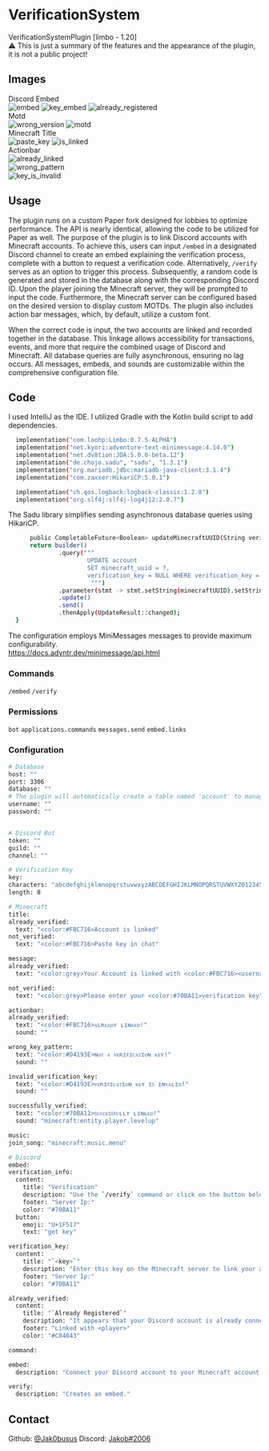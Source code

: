 # VerificationSystem
VerificationSystemPlugin [limbo - 1.20]\
⚠ This is just a summary of the features and the appearance of the plugin, it is not a public project!



<!-- IMAGES -->
## Images

Discord Embed\
![embed]
![key_embed]
![already_registered]\
Motd\
![wrong_version]
![motd]\
Minecraft Title\
![paste_key]
![is_linked]\
Actionbar\
![already_linked]\
![wrong_pattern]\
![key_is_invalid]



<!-- USAGE EXAMPLES -->
## Usage

The plugin runs on a custom Paper fork designed for lobbies to optimize performance. The API is nearly identical, allowing the code to be utilized for Paper as well. The purpose of the plugin is to link Discord accounts with Minecraft accounts. To achieve this, users can input `/embed` in a designated Discord channel to create an embed explaining the verification process, complete with a button to request a verification code. Alternatively, `/verify` serves as an option to trigger this process. Subsequently, a random code is generated and stored in the database along with the corresponding Discord ID. Upon the player joining the Minecraft server, they will be prompted to input the code. Furthermore, the Minecraft server can be configured based on the desired version to display custom MOTDs. The plugin also includes action bar messages, which, by default, utilize a custom font.

When the correct code is input, the two accounts are linked and recorded together in the database. This linkage allows accessibility for transactions, events, and more that require the combined usage of Discord and Minecraft. All database queries are fully asynchronous, ensuring no lag occurs. All messages, embeds, and sounds are customizable within the comprehensive configuration file.



## Code

I used IntelliJ as the IDE. I utilized Gradle with the Kotlin build script to add dependencies.
  ```sh
    implementation("com.loohp:Limbo:0.7.5-ALPHA")
    implementation("net.kyori:adventure-text-minimessage:4.14.0")
    implementation("net.dv8tion:JDA:5.0.0-beta.12")
    implementation("de.chojo.sadu", "sadu", "1.3.1")
    implementation("org.mariadb.jdbc:mariadb-java-client:3.1.4")
    implementation("com.zaxxer:HikariCP:5.0.1")

    implementation("ch.qos.logback:logback-classic:1.2.8")
    implementation("org.slf4j:slf4j-log4j12:2.0.7")
  ```
The Sadu library simplifies sending asynchronous database queries using HikariCP. 
  ```sh
        public CompletableFuture<Boolean> updateMinecraftUUID(String verificationKey, String minecraftUUID) {
        return builder()
                .query("""
                        UPDATE account
                        SET minecraft_uuid = ?,
                        verification_key = NULL WHERE verification_key = ?
                         """)
                .parameter(stmt -> stmt.setString(minecraftUUID).setString(verificationKey))
                .update()
                .send()
                .thenApply(UpdateResult::changed);
    }
  ```
The configuration employs MiniMessages messages to provide maximum configurability.\
https://docs.advntr.dev/minimessage/api.html



### Commands

`/embed` `/verify`

### Permissions

`bot` `applications.commands` `messages.send` `embed.links`

### Configuration

  ```sh
# Database
host: ""
port: 3306
database: ""
# The plugin will automatically create a table named 'account' to manage the data
username: ""
password: ""


# Discord Bot
token: ""
guild: ""
channel: ""

# Verification Key
key:
  characters: "abcdefghijklmnopqrstuvwxyzABCDEFGHIJKLMNOPQRSTUVWXYZ0123456789"
  length: 8

# Minecraft
title:
  already_verified:
    text: "<color:#FBC716>Account is linked"
  not_verified:
    text: "<color:#FBC716>Paste key in chat"

message:
  already_verified:
    text: "<color:grey>Your Account is linked with <color:#FBC716><username>"

  not_verified:
    text: "<color:grey>Please enter your <color:#70BA11>verification key"

actionbar:
  already_verified:
    text: "<color:#FBC716>ᴀʟʀᴇᴀᴅʏ ʟɪɴᴋᴇᴅ!"
    sound: ""

  wrong_key_pattern:
    text: "<color:#D4193E>ɴᴏᴛ ᴀ ᴠᴇʀɪꜰɪᴄᴀᴛɪᴏɴ ᴋᴇʏ!"
    sound: ""

  invalid_verification_key:
    text: "<color:#D4193E>ᴠᴇʀɪꜰɪᴄᴀᴛɪᴏɴ ᴋᴇʏ ɪꜱ ɪɴᴠᴀʟɪᴅ!"
    sound: ""

  successfully_verified:
    text: "<color:#70BA11>ꜱᴜᴄᴄᴇꜱꜱꜰᴜʟʟʏ ʟɪɴᴋᴇᴅ!"
    sound: "minecraft:entity.player.levelup"

music:
  join_song: "minecraft:music.menu"

# Discord
embed:
  verification_info:
    content:
      title: "Verification"
      description: "Use the `/verify` command or click on the button below to effortlessly link your Discord and Minecraft account. Once invoked, you'll receive an exclusive verification code. Simply input this code ingame on the Minecraft server to establish a connection between your Discord and Minecraft profiles.\nIf you've already obtained a verification code, don't worry! Just enter the command again to receive a brand new code."
      footer: "Server Ip:"
      color: "#70BA11"
    button:
      emoji: "U+1F517"
      text: "get key"

  verification_key:
    content:
      title: "`<key>`"
      description: "Enter this key on the Minecraft server to link your accounts. If you already had a code, it has now been overridden by this one. For assistance, please contact the support."
      footer: "Server Ip:"
      color: "#70BA11"

  already_verified:
    content:
      title: "`Already Registered`"
      description: "It appears that your Discord account is already connected to your Minecraft account. If you believe this is an error or have any concerns, please don't hesitate to contact our support."
      footer: "Linked with <player>"
      color: "#C84043"

command:

  embed:
    description: "Connect your Discord account to your Minecraft account."

  verify:
    description: "Creates an embed."
  ```



<!-- CONTACT -->
## Contact

Github: [@Jak0busus](https://github.com/Jak0busus)
Discord: [Jakob#2006](https://discord.com/users/580369300041498635)



<!-- MARKDOWN LINKS & IMAGES -->
<!-- https://www.markdownguide.org/basic-syntax/#reference-style-links -->

[embed]: images/embed.png
[key_embed]: images/key_embed.png
[wrong_version]: images/wrong_version.png
[motd]: images/motd.png
[paste_key]: images/paste_key.png
[wrong_pattern]: images/wrong_pattern.png
[key_is_invalid]: images/key_is_invalid.png
[already_registered]: images/already_registered.png
[is_linked]: images/is_linked.png
[already_linked]: images/already_linked.png
